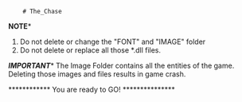         # The_Chase
        
****************NOTE*****************

1) Do not delete or change the "FONT" and "IMAGE" folder
2) Do not delete or replace all those *.dll files.

***IMPORTANT****
The Image Folder contains all the entities of the game.
Deleting those images and files results in game crash.

************ You are ready to GO! *************** 
